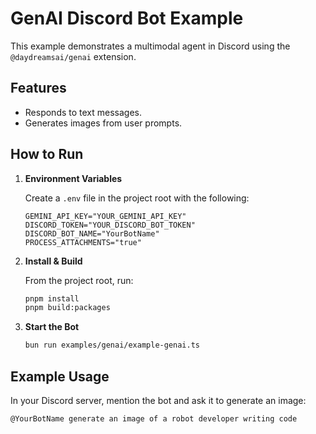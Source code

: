 # GenAI Discord Bot Example

This example demonstrates a multimodal agent in Discord using the
`@daydreamsai/genai` extension.

## Features

- Responds to text messages.
- Generates images from user prompts.

## How to Run

1.  **Environment Variables**

    Create a `.env` file in the project root with the following:

    ```
    GEMINI_API_KEY="YOUR_GEMINI_API_KEY"
    DISCORD_TOKEN="YOUR_DISCORD_BOT_TOKEN"
    DISCORD_BOT_NAME="YourBotName"
    PROCESS_ATTACHMENTS="true"
    ```

2.  **Install & Build**

    From the project root, run:

    ```bash
    pnpm install
    pnpm build:packages
    ```

3.  **Start the Bot**

    ```bash
    bun run examples/genai/example-genai.ts
    ```

## Example Usage

In your Discord server, mention the bot and ask it to generate an image:

`@YourBotName generate an image of a robot developer writing code`
